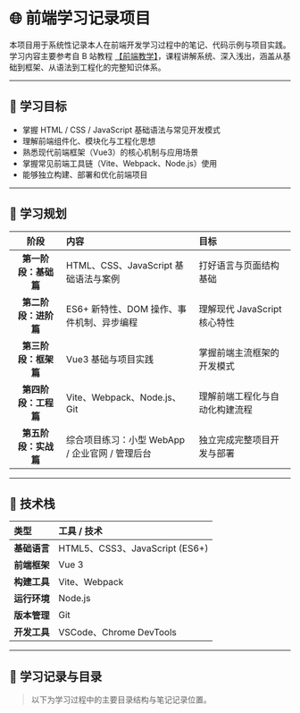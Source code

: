 # 🌐 前端学习记录项目

本项目用于系统性记录本人在前端开发学习过程中的笔记、代码示例与项目实践。  
学习内容主要参考自 B 站教程 [【前端教学】](https://www.bilibili.com/video/BV1gY4y1U78C)，课程讲解系统、深入浅出，涵盖从基础到框架、从语法到工程化的完整知识体系。  

---

## 🎯 学习目标

- 掌握 HTML / CSS / JavaScript 基础语法与常见开发模式  
- 理解前端组件化、模块化与工程化思想  
- 熟悉现代前端框架（Vue3）的核心机制与应用场景  
- 掌握常见前端工具链（Vite、Webpack、Node.js）使用  
- 能够独立构建、部署和优化前端项目  

---

## 📘 学习规划

| 阶段 | 内容 | 目标 |
| :--: | :-- | :-- |
| **第一阶段：基础篇** | HTML、CSS、JavaScript 基础语法与案例 | 打好语言与页面结构基础 |
| **第二阶段：进阶篇** | ES6+ 新特性、DOM 操作、事件机制、异步编程 | 理解现代 JavaScript 核心特性 |
| **第三阶段：框架篇** | Vue3 基础与项目实践 | 掌握前端主流框架的开发模式 |
| **第四阶段：工程篇** | Vite、Webpack、Node.js、Git | 理解前端工程化与自动化构建流程 |
| **第五阶段：实战篇** | 综合项目练习：小型 WebApp / 企业官网 / 管理后台 | 独立完成完整项目开发与部署 |

---

## 🧰 技术栈

| 类型 | 工具 / 技术 |
| :-- | :-- |
| **基础语言** | HTML5、CSS3、JavaScript (ES6+) |
| **前端框架** | Vue 3 |
| **构建工具** | Vite、Webpack |
| **运行环境** | Node.js |
| **版本管理** | Git |
| **开发工具** | VSCode、Chrome DevTools |

---

## 📅 学习记录与目录

> 以下为学习过程中的主要目录结构与笔记记录位置。

